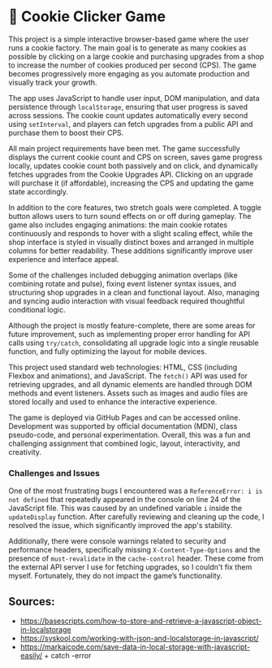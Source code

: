 # 🍪 Cookie Clicker Game

This project is a simple interactive browser-based game where the user runs a cookie factory. The main goal is to generate as many cookies as possible by clicking on a large cookie and purchasing upgrades from a shop to increase the number of cookies produced per second (CPS). The game becomes progressively more engaging as you automate production and visually track your growth.

The app uses JavaScript to handle user input, DOM manipulation, and data persistence through `localStorage`, ensuring that user progress is saved across sessions. The cookie count updates automatically every second using `setInterval`, and players can fetch upgrades from a public API and purchase them to boost their CPS.

All main project requirements have been met. The game successfully displays the current cookie count and CPS on screen, saves game progress locally, updates cookie count both passively and on click, and dynamically fetches upgrades from the Cookie Upgrades API. Clicking on an upgrade will purchase it (if affordable), increasing the CPS and updating the game state accordingly.

In addition to the core features, two stretch goals were completed. A toggle button allows users to turn sound effects on or off during gameplay. The game also includes engaging animations: the main cookie rotates continuously and responds to hover with a slight scaling effect, while the shop interface is styled in visually distinct boxes and arranged in multiple columns for better readability. These additions significantly improve user experience and interface appeal.

Some of the challenges included debugging animation overlaps (like combining rotate and pulse), fixing event listener syntax issues, and structuring shop upgrades in a clean and functional layout. Also, managing and syncing audio interaction with visual feedback required thoughtful conditional logic.

Although the project is mostly feature-complete, there are some areas for future improvement, such as implementing proper error handling for API calls using `try/catch`, consolidating all upgrade logic into a single reusable function, and fully optimizing the layout for mobile devices.

This project used standard web technologies: HTML, CSS (including Flexbox and animations), and JavaScript. The `fetch()` API was used for retrieving upgrades, and all dynamic elements are handled through DOM methods and event listeners. Assets such as images and audio files are stored locally and used to enhance the interactive experience.

The game is deployed via GitHub Pages and can be accessed online. Development was supported by official documentation (MDN), class pseudo-code, and personal experimentation. Overall, this was a fun and challenging assignment that combined logic, layout, interactivity, and creativity.

### Challenges and Issues

One of the most frustrating bugs I encountered was a `ReferenceError: i is not defined` that repeatedly appeared in the console on line 24 of the JavaScript file. This was caused by an undefined variable `i` inside the `updateDisplay` function. After carefully reviewing and cleaning up the code, I resolved the issue, which significantly improved the app's stability.

Additionally, there were console warnings related to security and performance headers, specifically missing `X-Content-Type-Options` and the presence of `must-revalidate` in the `cache-control` header. These come from the external API server I use for fetching upgrades, so I couldn't fix them myself. Fortunately, they do not impact the game’s functionality.

## Sources:

- https://basescripts.com/how-to-store-and-retrieve-a-javascript-object-in-localstorage
- https://syskool.com/working-with-json-and-localstorage-in-javascript/
- https://markaicode.com/save-data-in-local-storage-with-javascript-easily/ + catch -error
